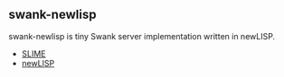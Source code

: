 swank-newlisp
-------------

swank-newlisp is tiny Swank server implementation written in newLISP.

- [SLIME](http://common-lisp.net/project/slime/)
- [newLISP](http://www.newlisp.org/)
